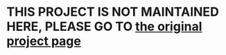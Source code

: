 THIS PROJECT IS NOT MAINTAINED HERE, PLEASE GO TO [the original project page](https://github.com/thecodeassassin/bootstrap-remote-data)
=====================
